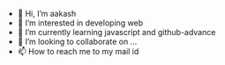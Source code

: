 - 👋 Hi, I’m aakash
- 👀 I’m interested in developing web
- 🌱 I’m currently learning javascript and github-advance  
- 💞️ I’m looking to collaborate on ...
- 📫 How to reach me to my mail id

<!---
kashvats/kashvats is a ✨ special ✨ repository because its `README.md` (this file) appears on your GitHub profile.
You can click the Preview link to take a look at your changes.
--->
